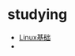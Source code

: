 # studying



- [Linux基础]([https://github.com/nepleo/studying/blob/master/Linux%E5%9F%BA%E7%A1%80.md](https://github.com/nepleo/studying/blob/master/Linux基础.md))
- 